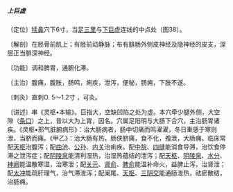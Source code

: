 ##### 上巨虚

〔定位〕[犊鼻](https://www.gmzyjc.com/read/zjs/zjs3.1.1-3-0.1.3.3.35.md)穴下6寸，当[足三里](https://www.gmzyjc.com/read/zjs/zjs3.1.1-3-0.1.3.3.36.md)与[下巨虚](https://www.gmzyjc.com/read/zjs/zjs3.1.1-3-0.1.3.3.39.md)连线的中点处（图38）。

〔解剖〕在胫骨前肌上；有胫前动静脉；布有腓肠外侧皮神经及隐神经的皮支，深层正当腓深神经。

〔功能〕调和脾胃，通腑化滞。

〔主治〕腹痛，腹胀，肠鸣，痢疾，泄泻，便秘，肠痈，下肢不遂。

〔刺灸〕直刺O. 5〜1.2寸 ，可灸。

〔讲述〕串《灵枢•本输》。巨指大，空缺凹陷之处为虚。本穴牵少腿外侧，大空隙（[条口](https://www.gmzyjc.com/read/zjs/zjs3.1.1-3-0.1.3.3.38.md)）之上，昔以大为上胃，因名。穴属足阳明与大肠下合穴，主治肠胃诸疾。《灵枢•邪气脏腑病形》：治大肠病者，肠中切痛而鸣濯濯，冬日重感于寒则泄，当脐而痛。《甲乙》：治大肠有热，肠侠脐痛，食不化，飧泄，大肠痈。临床常配[天枢](https://www.gmzyjc.com/read/zjs/zjs3.1.1-3-0.1.3.3.25.md)治腹泻；配[曲池](https://www.gmzyjc.com/read/zjs/zjs3.1.1-3-0.1.2.3.11.md)、[公孙](https://www.gmzyjc.com/read/zjs/zjs3.1.4-6-0.0.1.3.4.md)、[内关](https://www.gmzyjc.com/read/zjs/zjs3.1.9-12-0.0.1.3.6.md)治痢疾。配[中脘](https://www.gmzyjc.com/read/zjs/zjs3.2.1-0.1.1.3.11.md)、[四缝](https://www.gmzyjc.com/read/zjs/zjs3.4-0.1.4.2.0.md)能消食导滞，治饮食停滞之泄泻症；配[阴陵泉](https://www.gmzyjc.com/read/zjs/zjs3.1.4-6-0.0.1.3.9.md)能清利湿热，治湿热蕴结的泄泻；配[天枢](https://www.gmzyjc.com/read/zjs/zjs3.1.1-3-0.1.3.3.25.md)、[阴陵泉](https://www.gmzyjc.com/read/zjs/zjs3.1.4-6-0.0.1.3.9.md)、[水分](https://www.gmzyjc.com/read/zjs/zjs3.2.1-0.1.1.3.8.md)、[神阙](https://www.gmzyjc.com/read/zjs/zjs3.2.1-0.1.1.3.7.md)能温散寒湿，治寒泄；配[关元](https://www.gmzyjc.com/read/zjs/zjs3.2.1-0.1.1.3.4.md)、[肾俞](https://www.gmzyjc.com/read/zjs/zjs3.1.7-8-0.0.1.3.23.md)、[脾俞](https://www.gmzyjc.com/read/zjs/zjs3.1.7-8-0.0.1.3.20.md)能温补命火，益脾止泻，治肾泄；配[太冲](https://www.gmzyjc.com/read/zjs/zjs3.1.9-12-0.0.4.3.3.md)能疏肝理气，治气滞泄泻；配阑尾、[天枢](https://www.gmzyjc.com/read/zjs/zjs3.1.1-3-0.1.3.3.25.md)、[三阴交](https://www.gmzyjc.com/read/zjs/zjs3.1.4-6-0.0.1.3.6.md)能通肠泄热，祛瘀散结，治肠痈。
